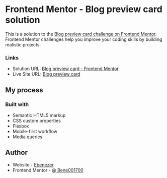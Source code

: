# Frontend Mentor - Blog preview card solution

This is a solution to the [Blog preview card challenge on Frontend Mentor](https://www.frontendmentor.io/challenges/blog-preview-card-ckPaj01IcS). Frontend Mentor challenges help you improve your coding skills by building realistic projects. 

### Links

- Solution URL: [Blog preview card - Frontend Mentor](https://www.frontendmentor.io/solutions/blog-preview-card-desenvolvido-com-flexbox-e-abordagem-mobile-first-Uz9A8QPx3v)
- Live Site URL: [Blog preview card](https://www.ebenezersilva.com.br/)

## My process


### Built with

- Semantic HTML5 markup
- CSS custom properties
- Flexbox
- Mobile-first workflow
- Media queries

## Author

- Website - [Ebenezer](https://ebenezersilva@gmail.com)
- Frontend Mentor - [@ Bene001700](https://www.frontendmentor.io/profile/Bene001700)

